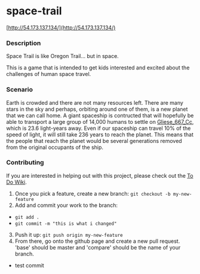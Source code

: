 space-trail
===========

[http://54.173.137.134/](http://54.173.137.134/)

### Description
Space Trail is like Oregon Trail... but in space.

This is a game that is intended to get kids interested and excited about the challenges of human space travel.

### Scenario
Earth is crowded and there are not many resources left.  There are many stars in the sky and perhaps, orbiting around one of them, is a new planet that we can call home.  A giant spaceship is contructed that will hopefully be able to transport a large group of 14,000 humans to settle on [Gliese_667_Cc](http://en.wikipedia.org/wiki/Gliese_667_Cc), which is 23.6 light-years away.  Even if our spaceship can travel 10% of the speed of light, it will still take 236 years to reach the planet.  This means that the people that reach the planet would be several generations removed from the original occupants of the ship.

### Contributing
If you are interested in helping out with this project, please check out the [To Do Wiki](https://github.com/jlarusso/space-trail/wiki/TO-DO).

1. Once you pick a feature, create a new branch: `git checkout -b my-new-feature`
2. Add and commit your work to the branch:
  - `git add .`
  - `git commit -m "this is what i changed"`

3. Push it up: `git push origin my-new-feature`
4. From there, go onto the github page and create a new pull request.  'base' should be master and 'compare' should be the name of your branch.

- test commit
